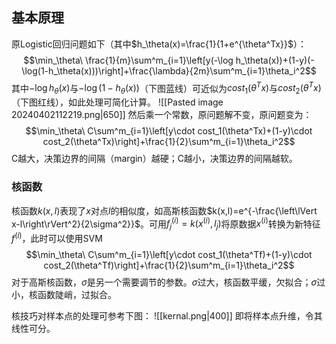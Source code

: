 ## 基本原理
原Logistic回归问题如下（其中$h_\theta(x)=\frac{1}{1+e^{\theta^Tx}}$）：
$$\min_\theta\ \frac{1}{m}\sum^m_{i=1}\left[y(-\log h_\theta(x))+(1-y)(-\log(1-h_\theta(x)))\right]+\frac{\lambda}{2m}\sum^m_{i=1}\theta_i^2$$
其中$-\log h_\theta(x)$与$-\log(1-h_\theta(x))$（下图蓝线）可近似为$cost_1(\theta^Tx)$与$cost_2(\theta^Tx)$（下图红线），如此处理可简化计算。
![[Pasted image 20240402112219.png|650]]
然后乘一个常数，原问题解不变，原问题变为：
$$\min_\theta\ C\sum^m_{i=1}\left[y\cdot cost_1(\theta^Tx)+(1-y)\cdot cost_2(\theta^Tx)\right]+\frac{1}{2}\sum^m_{i=1}\theta_i^2$$
C越大，决策边界的间隔（margin）越硬；C越小，决策边界的间隔越软。
### 核函数
核函数$k(x,l)$表现了$x$对点$l$的相似度，如高斯核函数$k(x,l)=e^{-\frac{\left\lVert x-l\right\rVert^2}{2\sigma^2}}$。可用$f^{(i)}_j=k(x^{(i)},l_j)$将原数据$x^{(i)}$转换为新特征$f^{(i)}$，此时可以使用SVM
$$\min_\theta\ C\sum^m_{i=1}\left[y\cdot cost_1(\theta^Tf)+(1-y)\cdot cost_2(\theta^Tf)\right]+\frac{1}{2}\sum^m_{i=1}\theta_i^2$$
对于高斯核函数，$\sigma$是另一个需要调节的参数。$\sigma$过大，核函数平缓，欠拟合；$\sigma$过小，核函数陡峭，过拟合。

核技巧对样本点的处理可参考下图：
![[kernal.png|400]]
即将样本点升维，令其线性可分。





